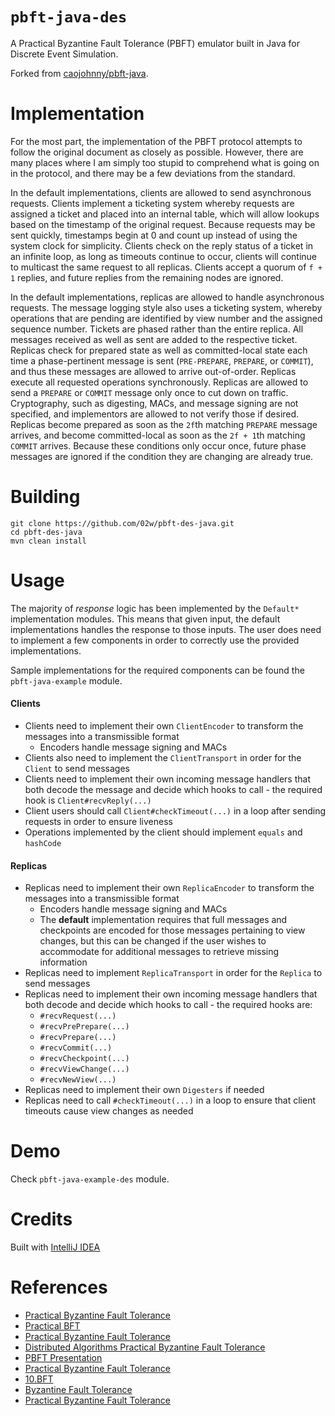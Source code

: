 # `pbft-java-des`

A Practical Byzantine Fault Tolerance (PBFT) emulator built in Java for Discrete Event Simulation.

Forked from [caojohnny/pbft-java](https://github.com/caojohnny/pbft-java).

# Implementation

For the most part, the implementation of the PBFT protocol
attempts to follow the original document as closely as
possible. However, there are many places where I am simply
too stupid to comprehend what is going on in the protocol,
and there may be a few deviations from the standard.

In the default implementations, clients are allowed to send
asynchronous requests. Clients implement a ticketing system
whereby requests are assigned a ticket and placed into an
internal table, which will allow lookups based on the
timestamp of the original request. Because requests may be
sent quickly, timestamps begin at 0 and count up instead of
using the system clock for simplicity. Clients check on the
reply status of a ticket in an infinite loop, as long as
timeouts continue to occur, clients will continue to
multicast the same request to all replicas. Clients accept
a quorum of `f + 1` replies, and future replies from the
remaining nodes are ignored.

In the default implementations, replicas are allowed to
handle asynchronous requests. The message logging style
also uses a ticketing system, whereby operations that
are pending are identified by view number and the assigned
sequence number. Tickets are phased rather than the entire
replica. All messages received as well as sent are added to
the respective ticket. Replicas check for prepared state as
well as committed-local state each time a phase-pertinent
message is sent (`PRE-PREPARE`, `PREPARE`, or `COMMIT`),
and thus these messages are allowed to arrive out-of-order.
Replicas execute all requested operations synchronously.
Replicas are allowed to send a `PREPARE` or `COMMIT`
message only once to cut down on traffic. Cryptography,
such as digesting, MACs, and message signing are not
specified, and implementors are allowed to not verify those
if desired. Replicas become prepared as soon as the
`2f`th matching `PREPARE` message arrives, and become 
committed-local as soon as the `2f + 1`th matching 
`COMMIT` arrives. Because these conditions only occur once,
future phase messages are ignored if the condition they are
changing are already true.

# Building

``` shell
git clone https://github.com/02w/pbft-des-java.git
cd pbft-des-java
mvn clean install
```

# Usage

The majority of *response* logic has been implemented by
the `Default*` implementation modules. This means that
given input, the default implementations handles the
response to those inputs. The user does need  to implement
a few components in order to correctly use the provided
implementations.

Sample implementations for the required components can
be found the `pbft-java-example` module.

#### Clients

- Clients need to implement their own `ClientEncoder` to
transform the messages into a transmissible format
    - Encoders handle message signing and MACs
- Clients also need to implement the `ClientTransport` in
order for the `Client` to send messages
- Clients need to implement their own incoming message
handlers that both decode the message and decide which
hooks to call - the required hook is 
`Client#recvReply(...)`
- Client users should call `Client#checkTimeout(...)` in
a loop after sending requests in order to ensure liveness
- Operations implemented by the client should implement
`equals` and `hashCode`

#### Replicas

- Replicas need to implement their own `ReplicaEncoder` to
transform the messages into a transmissible format
    - Encoders handle message signing and MACs
    - The **default** implementation requires that full
    messages and checkpoints are encoded for those messages
    pertaining to view changes, but this can be changed if
    the user wishes to accommodate for additional messages
    to retrieve missing information
- Replicas need to implement `ReplicaTransport` in order
for the `Replica` to send messages
- Replicas need to implement their own incoming message
handlers that both decode and decide which hooks to call -
the required hooks are:
  - `#recvRequest(...)`
  - `#recvPrePrepare(...)`
  - `#recvPrepare(...)`
  - `#recvCommit(...)`
  - `#recvCheckpoint(...)`
  - `#recvViewChange(...)`
  - `#recvNewView(...)`
- Replicas need to implement their own `Digesters` if
needed
- Replicas need to call `#checkTimeout(...)` in a loop to
ensure that client timeouts cause view changes as needed

# Demo

Check `pbft-java-example-des` module.

# Credits

Built with [IntelliJ IDEA](https://www.jetbrains.com/idea/)


# References

  - [Practical Byzantine Fault Tolerance](http://pmg.csail.mit.edu/papers/osdi99.pdf)
  - [Practical BFT](https://courses.cs.washington.edu/courses/csep552/13sp/lectures/10/pbft.pdf)
  - [Practical Byzantine Fault Tolerance](http://www.scs.stanford.edu/14au-cs244b/notes/pbft.txt)
  - [Distributed Algorithms Practical Byzantine Fault Tolerance](https://disi.unitn.it/~montreso/ds/handouts17/10-pbft.pdf)
  - [PBFT Presentation](https://courses.cs.vt.edu/~cs5204/fall05-gback/presentations/PBFT.pdf)
  - [Practical Byzantine Fault Tolerance](https://www.microsoft.com/en-us/research/wp-content/uploads/2017/01/thesis-mcastro.pdf)
  - [10.BFT](https://www.cs.utexas.edu/~lorenzo/corsi/cs380d/past/10S/notes/week11.pdf)
  - [Byzantine Fault Tolerance](http://www.cs.cmu.edu/~srini/15-440-all/2016.Fall/lectures/22-BFT.ppt)
  - [Practical Byzantine Fault Tolerance ](https://people.eecs.berkeley.edu/~kubitron/courses/cs294-4-F03/slides/lec09-practical.ppt)
